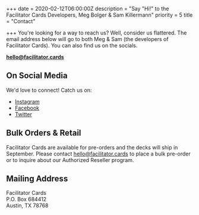 +++
date = 2020-02-12T06:00:00Z
description = "Say \"Hi!\" to the Facilitator Cards Developers, Meg Bolger & Sam Killermann"
priority = 5
title = "Contact"

+++
You're looking for a way to reach us? Well, consider us flattered. The email address below will go to both Meg & Sam (the developers of Facilitator Cards). You can also find us on the socials.

<strong class="theme-font medium"><a href="mailto:hello@facilitator.cards" target="_blank" rel="noopener noreferrer">hello@facilitator.cards</a></strong>

## On Social Media

We'd love to connect! Catch us on:

* [Instagram](https://instagram.com/facilitatorcards)
* [Facebook](https://facebook/facilitatorcards)
* [Twitter](https://twitter.com/facilitatorcard)

## Bulk Orders & Retail

Facilitator Cards are available for pre-orders and the decks will ship in September. Please contact [hello@facilitator.cards](mailto:hello@facilitator.cards) to place a bulk pre-order or to inquire about our Authorized Reseller program.

## Mailing Address

Facilitator Cards  
P.O. Box 684412  
Austin, TX 78768